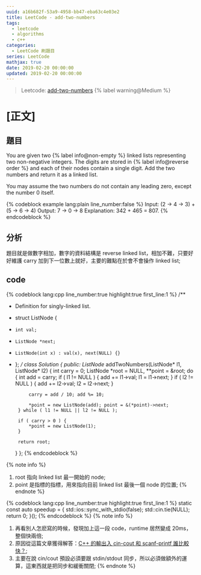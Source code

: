 ```yaml
---
uuid: a16b682f-53a9-4958-bb47-eba63c4e03e2
title: LeetCode - add-two-numbers
tags:
  - leetcode
  - algorithms
  - c++
categories:
  - LeetCode 刷題目
series: LeetCode
mathjax: true
date: 2019-02-20 00:00:00
updated: 2019-02-20 00:00:00
---
```


> Leetcode: [add-two-numbers](https://leetcode.com/problems/add-two-numbers/) {% label warning@Medium %}

<!--more-->

# [正文]

## 題目
You are given two {% label info@non-empty %} linked lists representing two non-negative integers. The digits are stored in {% label info@reverse order %} and each of their nodes contain a single digit. Add the two numbers and return it as a linked list.

You may assume the two numbers do not contain any leading zero, except the number 0 itself.

{% codeblock example lang:plain line_number:false %}
Input: (2 -> 4 -> 3) + (5 -> 6 -> 4)
Output: 7 -> 0 -> 8
Explanation: 342 + 465 = 807.
{% endcodeblock %}

## 分析
題目就是做數字相加，數字的資料結構是 reverse linked list，相加不難，只要好好維護 carry 加到下一位數上就好，主要的難點在於會不會操作 linked list;

## code
{% codeblock lang:cpp line_number:true highlight:true first_line:1 %}
/**
 * Definition for singly-linked list.
 * struct ListNode {
 *     int val;
 *     ListNode *next;
 *     ListNode(int x) : val(x), next(NULL) {}
 * };
 */
class Solution {
public:
    ListNode* addTwoNumbers(ListNode* l1, ListNode* l2) {
        int carry = 0;
        ListNode *root = NULL, **point = &root;
        do {
            int add = carry;
            if ( l1 != NULL ) { add += l1->val; l1 = l1->next; }
            if ( l2 != NULL ) { add += l2->val; l2 = l2->next; }

            carry = add / 10; add %= 10;

            *point = new ListNode(add); point = &(*point)->next;
        } while ( l1 != NULL || l2 != NULL );

        if ( carry > 0 ) {
            *point = new ListNode(1);
        }

        return root;
    }
};
{% endcodeblock %}

{% note info %}
1. root 指向 linked list 最一開始的 node;
2. point 是指標的指標，用來指向目前 linked list 最後一個 node 的位置;
{% endnote %}

{% codeblock lang:cpp line_number:true highlight:true first_line:1 %}
static const auto speedup = []() {
    std::ios::sync_with_stdio(false);
    std::cin.tie(NULL);
    return 0;
}();
{% endcodeblock %}
{% note info %}
1. 再看別人怎麽寫的時候，發現加上這一段 code，runtime 居然變成 20ms，整個快兩倍;
2. 原因從這篇文章獲得解答：[C++ 的輸出入 cin-cout 和 scanf-printf 誰比較快？](http://chino.taipei/note-2016-0311C-%E7%9A%84%E8%BC%B8%E5%87%BA%E5%85%A5cin-cout%E5%92%8Cscanf-printf%E8%AA%B0%E6%AF%94%E8%BC%83%E5%BF%AB%EF%BC%9F/);
3. 主要在說 cin/cout 預設必須要跟 stdin/stdout 同步，所以必須做額外的運算，這東西就是把同步和緩衝關閉;
{% endnote %}
